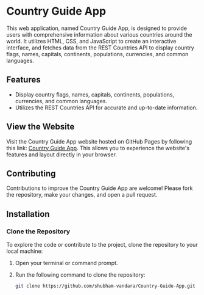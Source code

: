 # Country Guide App

This web application, named Country Guide App, is designed to provide users with comprehensive information about various countries around the world. It utilizes HTML, CSS, and JavaScript to create an interactive interface, and fetches data from the REST Countries API to display country flags, names, capitals, continents, populations, currencies, and common languages.

## Features
- Display country flags, names, capitals, continents, populations, currencies, and common languages.
- Utilizes the REST Countries API for accurate and up-to-date information.

## View the Website

Visit the Country Guide App website hosted on GitHub Pages by following this link: [Country Guide App](https://shubham-vandara.github.io/Country-Guide-App/). This allows you to experience the website's features and layout directly in your browser.

## Contributing
Contributions to improve the Country Guide App are welcome! Please fork the repository, make your changes, and open a pull request.

## Installation

### Clone the Repository

To explore the code or contribute to the project, clone the repository to your local machine:

1. Open your terminal or command prompt.
2. Run the following command to clone the repository:

   ```bash
   git clone https://github.com/shubham-vandara/Country-Guide-App.git
